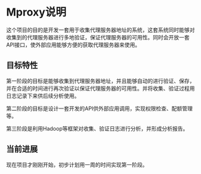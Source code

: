 # Mproxy说明

这个项目的目的是开发一套用于收集代理服务器地址的系统，这套系统同时能够对收集到的代理服务器进行多地验证，保证代理服务器的可用性。同时会开放一套API接口，使外部应用能够方便的获取代理服务器来使用。

## 目标特性

第一阶段的目标是能够收集到代理服务器地址，并且能够自动的进行验证、保存，并在合适的时间进行再次验证以保证代理服务器的可用性。并将收集、验证过程用日志记录下来供后续分析使用。

第二阶段的目标是设计一套开发的API供外部应用调用，实现权限检查、配额管理等。

第三阶段是利用Hadoop等框架对收集、验证日志进行分析，并形成分析报告。

## 当前进展

现在项目才刚刚开始，初步计划用一周的时间实现第一阶段。